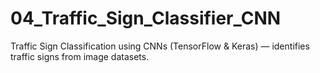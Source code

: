 # 04_Traffic_Sign_Classifier_CNN
Traffic Sign Classification using CNNs (TensorFlow &amp; Keras) — identifies traffic signs from image datasets.
